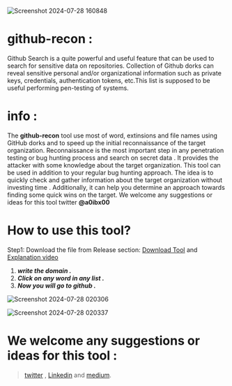 ![Screenshot 2024-07-28 160848](https://github.com/user-attachments/assets/556a8b6d-a1fd-4792-8ac4-0333fd209d52)

# github-recon :
Github Search is a quite powerful and useful feature that can be used to search for sensitive data on repositories. Collection of Github dorks can reveal sensitive personal and/or organizational information such as private keys, credentials, authentication tokens, etc.This list is supposed to be useful performing pen-testing of systems.
# info :
The **github-recon** tool use most of word, extinsions and file names using GitHub dorks and to speed up the initial reconnaissance of the target organization. Reconnaissance is the most important step in any penetration testing or bug hunting process and search on secret data . It provides the attacker with some knowledge about the target organization.
This tool can be used in addition to your regular bug hunting approach. The idea is to quickly check and gather information about the target organization without investing time . Additionally, it can help you determine an approach towards finding some quick wins on the target.
We welcome any suggestions or ideas for this tool twitter **@a0ibx00**


# How to use this tool?
Step1: Download the file from Release section: [Download Tool](https://github.com/a7medibrahim12/github-recon/archive/refs/tags/v1.0.0.zip) and
[Explanation video](https://github.com/user-attachments/assets/e5150d33-3826-43d8-9389-1b100ff32e09)

1. ***write the domain .***
2. ***Click on any word in any list .***
3. ***Now you will go to github .***

![Screenshot 2024-07-28 020306](https://github.com/user-attachments/assets/8a28e07f-9847-4d6d-a768-727ef89e2b16)


![Screenshot 2024-07-28 020337](https://github.com/user-attachments/assets/b597a03e-259d-41f1-ae8f-7a4773c2d21a)


# We welcome any suggestions or ideas for this tool :
> [twitter](https://x.com/a0ibx00)
, [Linkedin](https://www.linkedin.com/in/a0ibx00?utm_source=share&utm_campaign=share_via&utm_content=profile&utm_medium=android_app)
and [medium](https://medium.com/@aaedoo54/github-recon-github-recon-github-search-is-a-quite-powerful-and-useful-feature-that-can-be-used-818f2bfe5c00).

